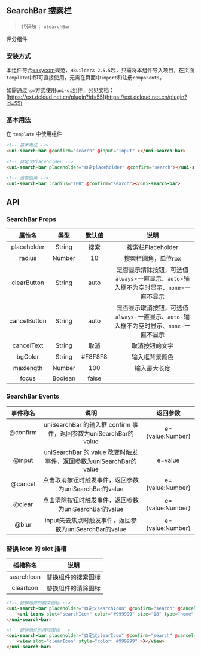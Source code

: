 

## SearchBar 搜索栏

> 代码块： `uSearchBar`


评分组件

### 安装方式

本组件符合[easycom](https://uniapp.dcloud.io/collocation/pages?id=easycom)规范，`HBuilderX 2.5.5`起，只需将本组件导入项目，在页面`template`中即可直接使用，无需在页面中`import`和注册`components`。

如需通过`npm`方式使用`uni-ui`组件，另见文档：[https://ext.dcloud.net.cn/plugin?id=55](https://ext.dcloud.net.cn/plugin?id=55)

### 基本用法

在 ``template`` 中使用组件

```html
<!-- 基本用法 -->
<uni-search-bar @confirm="search" @input="input" ></uni-search-bar>

<!-- 自定义Placeholder -->
<uni-search-bar placeholder="自定placeholder" @confirm="search"></uni-search-bar>

<!-- 设置圆角 -->
<uni-search-bar :radius="100" @confirm="search"></uni-search-bar>
```


## API
### SearchBar Props

|属性名			|类型	|默认值	|说明																					|
|:-:			|:-:	|:-:	|:-:																					|
|placeholder	|String	|搜索	|搜索栏Placeholder																		|
|radius			|Number	|10		|搜索栏圆角，单位rpx																	|
|clearButton	|String	|auto	|是否显示清除按钮，可选值`always`-一直显示、`auto`-输入框不为空时显示、`none`-一直不显示	|
|cancelButton	|String	|auto	|是否显示取消按钮，可选值`always`-一直显示、`auto`-输入框不为空时显示、`none`-一直不显示	|
|cancelText		|String	|取消	|取消按钮的文字																			|
|bgColor		|String	|#F8F8F8|输入框背景颜色																			|
|maxlength		|Number	|100	|输入最大长度																			|
|focus		|Boolean	|false	|																	|


### SearchBar Events

|事件称名	|说明																|返回参数			|
|:-:		|:-:																|:-:				|
|@confirm	|uniSearchBar 的输入框 confirm 事件，返回参数为uniSearchBar的value	|e={value:Number}	|
|@input		|uniSearchBar 的 value 改变时触发事件，返回参数为uniSearchBar的value|e=value	|
|@cancel		|点击取消按钮时触发事件，返回参数为uniSearchBar的value				|e={value:Number}	|
|@clear		|点击清除按钮时触发事件，返回参数为uniSearchBar的value				|e={value:Number}	|
|@blur			|input失去焦点时触发事件，返回参数为uniSearchBar的value				|e={value:Number}	|

### 替换 icon 的 slot 插槽

|插槽称名	|说明																|
|:-:		|:-:																|
|searchIcon	|替换组件的搜索图标|
|clearIcon	|替换组件的清除图标|

```html
<!-- 替换组件的搜索图标 -->
<uni-search-bar placeholder="自定义searchIcon" @confirm="search" @cancel="cancel" cancel-text="cancel">
	<uni-icons slot="searchIcon" color="#999999" size="18" type="home" />
</uni-search-bar>

<!-- 替换组件的清除图标 -->
<uni-search-bar placeholder="自定义clearIcon" @confirm="search" @cancel="cancel" cancel-text="cancel">
	<view slot="clearIcon" style="color: #999999" >X</view>
</uni-search-bar>

```
